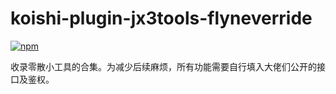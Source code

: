 # koishi-plugin-jx3tools-flyneverride

[![npm](https://img.shields.io/npm/v/koishi-plugin-jx3tools-flyneverride?style=flat-square)](https://www.npmjs.com/package/koishi-plugin-jx3tools-flyneverride)

收录零散小工具的合集。为减少后续麻烦，所有功能需要自行填入大佬们公开的接口及鉴权。
